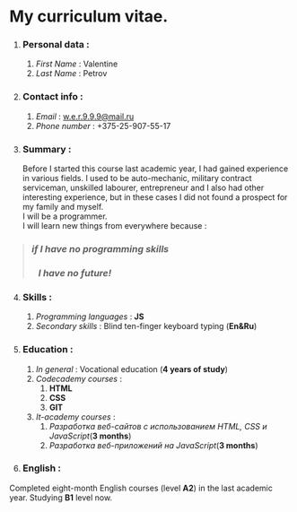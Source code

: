 # My curriculum vitae.

1. ### Personal data  :
   1. *First Name*     : Valentine <br>
   1. *Last Name*      : Petrov <br>
1. ### Contact info    :
   1. *Email*          : w.e.r.9.9.9@mail.ru <br>
   1. *Phone number*   : +375-25-907-55-17 <br>
1. ### Summary : 
   Before I  started this course last academic year, I had gained experience in various fields. I used to be auto-mechanic, military contract serviceman, unskilled labourer, entrepreneur and I also had other interesting experience, but in these cases I did not found a prospect for my family and myself.<br>
   I will be a programmer.<br>
   I will learn new things from everywhere because : <br>
 > ### _**if I have no programming skills**_ <br> 
 > ### _**&nbsp;&nbsp;&nbsp;I have no  future!**_    
4. ### Skills :
    1. *Programming languages* : **JS**
    1. *Secondary skills* : Blind ten-finger keyboard typing (**En&Ru**)
1. ### Education :
   1. *In general* : Vocational education (**4 years of study**)
   1. *Codecademy courses* :
      1. **HTML**
      1. **CSS**
      1. **GIT**
   1. *It-academy courses* :
      1. *Разработка веб-сайтов с использованием HTML, CSS и JavaScript*(**3 months**)
      1. *Разработка веб-приложений на JavaScript*(**3 months**)
1. ### English :
  Completed eight-month English courses (level **A2**) in the last academic year. Studying **B1** level now.
